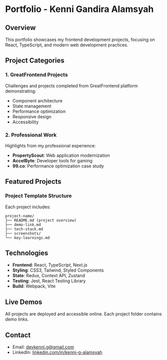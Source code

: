 # Portfolio - Kenni Gandira Alamsyah

## Overview
This portfolio showcases my frontend development projects, focusing on React, TypeScript, and modern web development practices.

## Project Categories

### 1. GreatFrontend Projects
Challenges and projects completed from GreatFrontend platform demonstrating:
- Component architecture
- State management
- Performance optimization
- Responsive design
- Accessibility

### 2. Professional Work
Highlights from my professional experience:
- **PropertyScout**: Web application modernization
- **AccelByte**: Developer tools for gaming
- **99.co**: Performance optimization case study

## Featured Projects

### Project Template Structure
Each project includes:
```
project-name/
├── README.md (project overview)
├── demo-link.md
├── tech-stack.md
├── screenshots/
└── key-learnings.md
```

## Technologies
- **Frontend**: React, TypeScript, Next.js
- **Styling**: CSS3, Tailwind, Styled Components
- **State**: Redux, Context API, Zustand
- **Testing**: Jest, React Testing Library
- **Build**: Webpack, Vite

## Live Demos
All projects are deployed and accessible online. Each project folder contains demo links.

## Contact
- Email: devkenni.g@gmail.com
- LinkedIn: [linkedin.com/in/kenni-g-alamsyah](https://linkedin.com/in/kenni-g-alamsyah)
